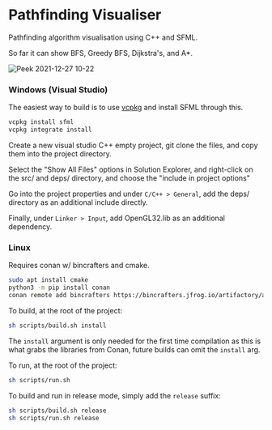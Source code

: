 # Pathfinding Visualiser

Pathfinding algorithm visualisation using C++ and SFML.

So far it can show BFS, Greedy BFS, Dijkstra's, and A*.

![Peek 2021-12-27 10-22](https://user-images.githubusercontent.com/13512660/147462469-f9c44f81-9b72-4545-a0cd-e0ad4dd229a3.gif)


### Windows (Visual Studio)

The easiest way to build is to use [vcpkg](https://vcpkg.io/en/index.html) and install SFML through this.

```bash
vcpkg install sfml
vcpkg integrate install
```

Create a new visual studio C++ empty project, git clone the files, and copy them into the project directory.

Select the "Show All Files" options in Solution Explorer, and right-click on the src/ and deps/ directory, and choose the "include in project options"

Go into the project properties and under `C/C++ > General`, add the deps/ directory as an additional include directly.


Finally, under `Linker > Input`, add OpenGL32.lib as an additional dependency. 

### Linux

Requires conan w/ bincrafters and cmake.

```sh
sudo apt install cmake
python3 -m pip install conan
conan remote add bincrafters https://bincrafters.jfrog.io/artifactory/api/conan/conan
```

To build, at the root of the project:

```sh
sh scripts/build.sh install
```

The `install` argument is only needed for the first time compilation as this is what grabs the libraries from Conan, future builds can omit the `install` arg.

To run, at the root of the project:

```sh
sh scripts/run.sh
```

To build and run in release mode, simply add the `release` suffix:

```sh
sh scripts/build.sh release
sh scripts/run.sh release
```

